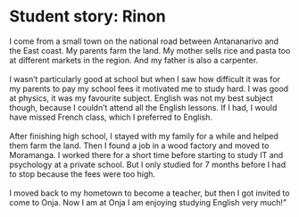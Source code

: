 # Student story: Rinon

I come from a small town on the national road between Antananarivo and the East coast. My parents farm the land. My mother sells rice and pasta too at different markets in the region. And my father is also a carpenter. 
<br/>
<br/>
I wasn’t particularly good at school but when I saw how difficult it was for my parents to pay my school fees it motivated me to study hard. I was good at physics, it was my favourite subject. English was not my best subject though, because I couldn’t attend all the English lessons. If I had, I would have missed French class, which I preferred to English. 
<br/>
<br/>
After finishing high school, I stayed with my family for a while and helped them farm the land. Then I found a job in a wood factory and moved to Moramanga. I worked there for a short time before starting to study IT and psychology at a private school. But I only studied for 7 months before I had to stop because the fees were too high. 
<br/>
<br/>
I moved back to my hometown to become a teacher, but then I got invited to come to Onja. Now I am at Onja I am enjoying studying English very much!”